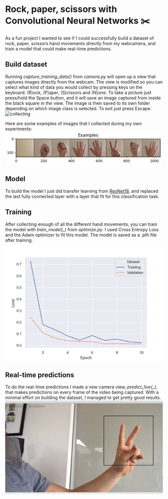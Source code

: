 # Rock, paper, scissors with Convolutional Neural Networks ✂️

As a fun project I wanted to see if I could successfully build a dataset of rock, paper, scissors hand movements 
directly from my webcamera, and train a model that could make real-time predictions. 

## Build dataset
Running *capture_training_data()* from *camera.py* will open up a view that captures images directly from the webcam. 
The view is modified so you can select what kind of data you would collect by pressing keys on the keyboard. (R)ock,
(P)aper, (S)cissors and (N)one. To take a picture just press/hold the Space button, and it will save an image
captured from inside the black square in the view. The image is then saved to its own folder depending on which image 
class is selected. To exit just press Escape. 
![collecting](images/collecting.png) <br>

Here are some examples of images that I collected during my own experiments:
![collecting](images/examples.png) <br>

## Model
To build the model I just did transfer learning from [ResNet18](https://arxiv.org/abs/1512.03385), and replaced the last
 fully connected layer with a layer that fit for this classification task. 
 
## Training
After collecting enough of all the different hand movements, you can train the model with *train_model(_)* from 
*optimize.py*. I used Cross Entropy Loss and the Adam optimizer to fit this model. The model is saved as a .pth file 
after training. 
![collecting](images/loss.png) <br>

## Real-time predictions
To do the real-time predictions I made a new camera view, *predict_live(_)*, that makes predictions on every frame of 
the video being captured. With a minimal effort on building the dataset, I managed to get pretty good results.
![collecting](images/prediction.png) <br>
